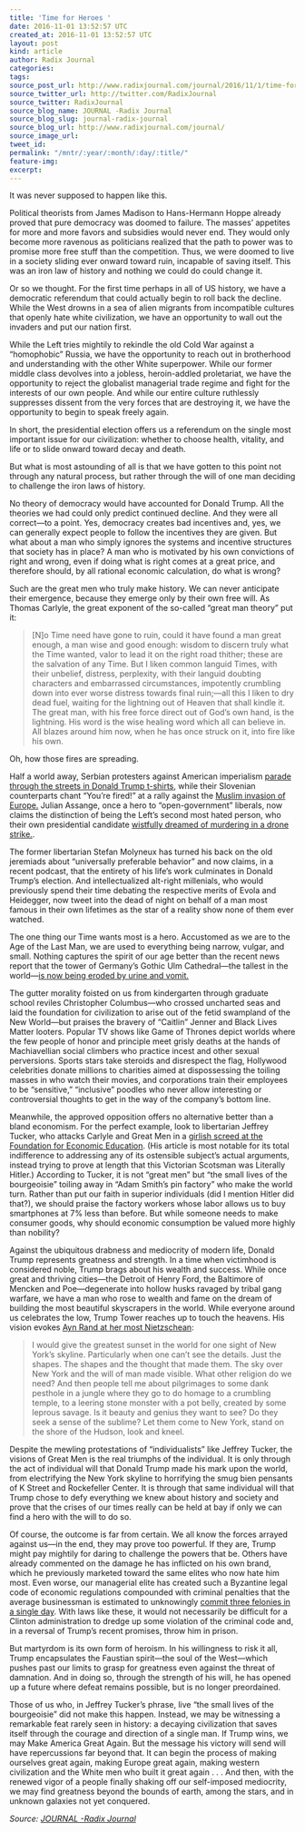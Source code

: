 ```yaml
---
title: 'Time for Heroes '
date: 2016-11-01 13:52:57 UTC
created_at: 2016-11-01 13:52:57 UTC
layout: post
kind: article
author: Radix Journal
categories: 
tags: 
source_post_url: http://www.radixjournal.com/journal/2016/11/1/time-for-heroes
source_twitter_url: http://twitter.com/RadixJournal
source_twitter: RadixJournal
source_blog_name: JOURNAL -Radix Journal
source_blog_slug: journal-radix-journal
source_blog_url: http://www.radixjournal.com/journal/
source_image_url: 
tweet_id: 
permalink: "/mntr/:year/:month/:day/:title/"
feature-img: 
excerpt: 
---
```

<p>It was never supposed to happen like this. </p>
<p>Political theorists from James Madison to Hans-Hermann Hoppe already proved that pure democracy was doomed to failure. The masses’ appetites for more and more favors and subsidies would never end. They would only become more ravenous as politicians realized that the path to power was to promise more free stuff than the competition. Thus, we were doomed to live in a society sliding ever onward toward ruin, incapable of saving itself. This was an iron law of history and nothing we could do could change it. </p>
<p>Or so we thought. For the first time perhaps in all of US history, we have a democratic referendum that could actually begin to roll back the decline. While the West drowns in a sea of alien migrants from incompatible cultures that openly hate white civilization, we have an opportunity to wall out the invaders and put our nation first. </p>
<p>While the Left tries mightily to rekindle the old Cold War against a “homophobic” Russia, we have the opportunity to reach out in brotherhood and understanding with the other White superpower. While our former middle class devolves into a jobless, heroin-addled proletariat, we have the opportunity to reject the globalist managerial trade regime and fight for the interests of our own people. And while our entire culture ruthlessly suppresses dissent from the very forces that are destroying it, we have the opportunity to begin to speak freely again.</p>
<p>In short, the presidential election offers us a referendum on the single most important issue for our civilization: whether to choose health, vitality, and life or to slide onward toward decay and death.</p>
<p>But what is most astounding of all is that we have gotten to this point not through any natural process, but rather through the will of one man deciding to challenge the iron laws of history.</p>
<p>No theory of democracy would have accounted for Donald Trump. All the theories we had could only predict continued decline. And they were all correct—to a point. Yes, democracy creates bad incentives and, yes, we can generally expect people to follow the incentives they are given. But what about a man who simply ignores the systems and incentive structures that society has in place? A man who is motivated by his own convictions of right and wrong, even if doing what is right comes at a great price, and therefore should, by all rational economic calculation, do what is wrong?</p>
<p>Such are the great men who truly make history. We can never anticipate their emergence, because they emerge only by their own free will. As Thomas Carlyle, the great exponent of the so-called “great man theory” put it: </p>
<blockquote>
<p>[N]o Time need have gone to ruin, could it have found a man great enough, a man wise and good enough: wisdom to discern truly what the Time wanted, valor to lead it on the right road thither; these are the salvation of any Time. But I liken common languid Times, with their unbelief, distress, perplexity, with their languid doubting characters and embarrassed circumstances, impotently crumbling down into ever worse distress towards final ruin;—all this I liken to dry dead fuel, waiting for the lightning out of Heaven that shall kindle it. The great man, with his free force direct out of God’s own hand, is the lightning. His word is the wise healing word which all can believe in. All blazes around him now, when he has once struck on it, into fire like his own. </p>
</blockquote>
<p>Oh, how those fires are spreading.</p>
<p>Half a world away, Serbian protesters against American imperialism <a href="https://www.washingtonpost.com/news/worldviews/wp/2016/08/16/as-biden-visits-serbia-hundreds-of-protesters-chant-vote-for-trump/">parade through the streets in Donald Trump t-shirts</a>, while their Slovenian  counterparts chant “You’re fired!” at a rally against the <a href="https://www.youtube.com/watch?v=4ncjbR872jo">Muslim invasion of Europe.</a> Julian Assange, once a hero to “open-government” liberals, now claims the distinction of being the Left’s second most hated person, who their own presidential candidate <a href="https://www.rt.com/usa/361459-secretary-clinton-drone-assange/">wistfully dreamed of murdering in a drone strike.</a>.  </p>
<p>The former libertarian Stefan Molyneux has turned his back on the old jeremiads about “universally preferable behavior” and now claims, in a recent podcast, that the entirety of his life’s work culminates in Donald Trump’s election. And intellectualized alt-right millenials, who would previously spend their time debating the respective merits of Evola and Heidegger, now tweet into the dead of night on behalf of a man most famous in their own lifetimes as the star of a reality show none of them ever watched.</p>
<p>The one thing our Time wants most is a hero. Accustomed as we are to the Age of the Last Man, we are used to everything being narrow, vulgar, and small. Nothing captures the spirit of our age better than the recent news report that the tower of Germany’s Gothic Ulm Cathedral—the tallest in the world—<a href="http://www.cnn.com/2016/10/25/travel/ulm-minster-urine-damage/">is now being eroded by urine and vomit.</a>  </p>
<p>The gutter morality foisted on us from kindergarten through graduate school reviles Christopher Columbus—who crossed uncharted seas and laid the foundation for civilization to arise out of the fetid swampland of the New World—but praises the bravery of “Caitlin” Jenner and Black Lives Matter looters. Popular TV shows like Game of Thrones depict worlds where the few people of honor and principle meet grisly deaths at the hands of Machiavellian social climbers who practice incest and other sexual perversions. Sports stars take steroids and disrespect the flag, Hollywood celebrities donate millions to charities aimed at dispossessing the toiling masses in who watch their movies, and corporations train their employees to be “sensitive,” “inclusive” poodles who never allow interesting or controversial thoughts to get in the way of the company’s bottom line.</p>
<p>Meanwhile, the approved opposition offers no alternative better than a bland economism. For the perfect example, look to libertarian Jeffrey Tucker, who attacks Carlyle and Great Men in a <a href="https://fee.org/articles/the-founding-father-of-fascism/">girlish screed at the Foundation for Economic Education</a>. (His article is most notable for its total indifference to addressing any of its ostensible subject’s actual arguments, instead trying to prove at length that this Victorian Scotsman was Literally Hitler.) According to Tucker, it is not “great men” but “the small lives of the bourgeoisie” toiling away in “Adam Smith’s pin factory” who make the world turn. Rather than put our faith in superior individuals (did I mention Hitler did that?), we should praise the factory workers whose labor allows us to buy smartphones at 7% less than before.  But while someone needs to make consumer goods, why should economic consumption be valued more highly than nobility?</p>
<p>Against the ubiquitous drabness and mediocrity of modern life, Donald Trump represents greatness and strength. In a time when victimhood is considered noble, Trump brags about his wealth and success. While once great and thriving cities—the Detroit of Henry Ford, the Baltimore of Mencken and Poe—degenerate into hollow husks ravaged by tribal gang warfare, we have a man who rose to wealth and fame on the dream of building the most beautiful skyscrapers in the world. While everyone around us celebrates the low, Trump Tower reaches up to touch the heavens. His vision evokes <a href="http://www.goodreads.com/quotes/18940-i-would-give-the-greatest-sunset-in-the-world-for">Ayn Rand at her most Nietzschean</a>:</p>
<blockquote>
<p>I would give the greatest sunset in the world for one sight of New York’s skyline. Particularly when one can’t see the details. Just the shapes. The shapes and the thought that made them. The sky over New York and the will of man made visible. What other religion do we need? And then people tell me about pilgrimages to some dank pesthole in a jungle where they go to do homage to a crumbling temple, to a leering stone monster with a pot belly, created by some leprous savage. Is it beauty and genius they want to see? Do they seek a sense of the sublime? Let them come to New York, stand on the shore of the Hudson, look and kneel.</p>
</blockquote>
<p>Despite the mewling protestations of “individualists” like Jeffrey Tucker, the visions of Great Men is the real triumphs of the individual. It is only through the act of individual will that Donald Trump made his mark upon the world, from electrifying the New York skyline to horrifying the smug bien pensants of K Street and Rockefeller Center. It is through that same individual will that Trump chose to defy everything we knew about history and society and prove that the crises of our times really can be held at bay if only we can find a hero with the will to do so.</p>
<p>Of course, the outcome is far from certain. We all know the forces arrayed against us—in the end, they may prove too powerful. If they are, Trump might pay mightily for daring to challenge the powers that be. Others have already commented on the damage he has inflicted on his own brand, which he previously marketed toward the same elites who now hate him most. Even worse, our managerial elite has created such a Byzantine legal code of economic regulations compounded with criminal penalties that the average businessman is estimated to unknowingly <a href="https://www.amazon.com/dp/B00505UZ4G/ref=dp-kindle-redirect?_encoding=UTF8&amp;btkr=1">commit three felonies in a single day</a>. With laws like these, it would not necessarily be difficult for a Clinton administration to dredge up some violation of the criminal code and, in a reversal of Trump’s recent promises, throw him in prison. </p>
<p>But martyrdom is its own form of heroism. In his willingness to risk it all, Trump encapsulates the Faustian spirit—the soul of the West—which pushes past our limits to grasp for greatness even against the threat of damnation. And in doing so, through the strength of his will, he has opened up a future where defeat remains possible, but is no longer preordained. </p>
<p>Those of us who, in Jeffrey Tucker’s phrase, live “the small lives of the bourgeoisie” did not make this happen. Instead, we may be witnessing a remarkable feat rarely seen in history: a decaying civilization that saves itself through the courage and direction of a single man. If Trump wins, we may Make America Great Again. But the message his victory will send will have repercussions far beyond that. It can begin the process of making ourselves great again, making Europe great again, making western civilization and the White men who built it great again . . . And then, with the renewed vigor of a people finally shaking off our self-imposed mediocrity, we may find greatness beyond the bounds of earth, among the stars, and in unknown galaxies not yet conquered.</p><div class="">
    <i>Source: <a href="http://www.radixjournal.com/journal/">JOURNAL -Radix Journal</a></i>
</div>
